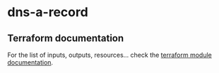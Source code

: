 # dns-a-record

## Terraform documentation
For the list of inputs, outputs, resources... check the [terraform module documentation](tfdocs.md).
